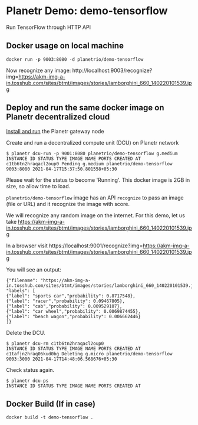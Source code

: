 # Planetr Demo: demo-tensorflow
Run TensorFlow through HTTP API

## Docker usage on local machine 
```
docker run -p 9003:8080 -d planetrio/demo-tensorflow
```
Now recognize any image: 
http://localhost:9003/recognize?img=https://akm-img-a-in.tosshub.com/sites/btmt/images/stories/lamborghini_660_140220101539.jpg

## Deploy and run the same docker image on Planetr decentralized cloud

[Install and run](https://planetr.io/getstarted.html) the Planetr gateway node

Create and run a decentralized compute unit (DCU) on Planetr network

```
$ planetr dcu-run -p 9001:8080 planetrio/demo-tensorflow g.medium
INSTANCE ID STATUS TYPE IMAGE NAME PORTS CREATED AT
c1tb6tn2hraqacl2oup0 Pending g.medium planetrio/demo-tensorflow 9003:8080 2021-04-17T15:37:50.801558+05:30
```

Please wait for the status to become 'Running'. This docker image is 2GB in size, so allow time to load.

```planetrio/demo-tensorflow``` image has an API ```recognize``` to pass an image (file or URL) and it recognize the image with score.

We will recognize any random image on the internet. For this demo, let us take https://akm-img-a-in.tosshub.com/sites/btmt/images/stories/lamborghini_660_140220101539.jpg

In a browser visit
https://localhost:9001/recognize?img=https://akm-img-a-in.tosshub.com/sites/btmt/images/stories/lamborghini_660_140220101539.jpg

You will see an output:
```
{"filename": "https://akm-img-a-in.tosshub.com/sites/btmt/images/stories/lamborghini_660_140220101539.jpg", "labels": [
{"label": "sports car","probability": 0.8717548},
{"label": "racer","probability": 0.09467805},
{"label": "cab","probability": 0.009529107},
{"label": "car wheel","probability": 0.0069874455},
{"label": "beach wagon","probability": 0.006662446}
]}
```

Delete the DCU.

```
$ planetr dcu-rm c1tb6tn2hraqacl2oup0
INSTANCE ID STATUS TYPE IMAGE NAME PORTS CREATED AT
c1tafjn2hraq06kud0bg Deleting g.micro planetrio/demo-tensorflow 9003:3000 2021-04-17T14:48:06.568676+05:30
```

Check status again.

```
$ planetr dcu-ps
INSTANCE ID STATUS TYPE IMAGE NAME PORTS CREATED AT
```

## Docker Build (If in case)
```
docker build -t demo-tensorflow .
```

